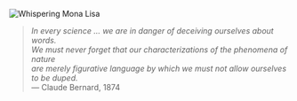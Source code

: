 ![Whispering Mona Lisa](https://github.githubassets.com/images/mona-whisper.gif)

> *In every science ... we are in danger of deceiving ourselves about words.*  
> *We must never forget that our characterizations of the phenomena of nature*  
> *are merely figurative language by which we must not allow ourselves to be duped.*  
> — Claude Bernard, 1874
